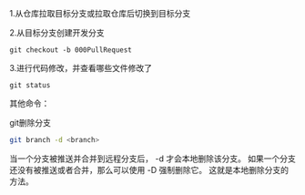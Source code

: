 1.从仓库拉取目标分支或拉取仓库后切换到目标分支

2.从目标分支创建开发分支

```
git checkout -b 000PullRequest
```

3.进行代码修改，并查看哪些文件修改了

```
git status
```







其他命令：

git删除分支

```bash
git branch -d <branch>
```

当一个分支被推送并合并到远程分支后， -d 才会本地删除该分支。 如果一个分支还没有被推送或者合并，那么可以使用 -D 强制删除它。 这就是本地删除分支的方法。